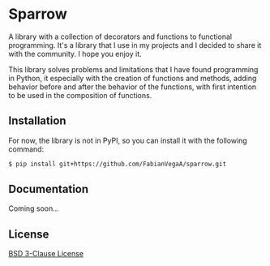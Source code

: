 # Sparrow

A library with a collection of decorators and functions to functional programming. It's a library that I use in my projects and I decided to share it with the community. I hope you enjoy it.

This library solves problems and limitations that I have found programming in Python, it especially with the creation of functions and methods, adding behavior before and after the behavior of the functions, with first intention to be used in the composition of functions.

## Installation

For now, the library is not in PyPI, so you can install it with the following command:

```bash
$ pip install git+https://github.com/FabianVegaA/sparrow.git
```

## Documentation

Coming soon...

## License

[BSD 3-Clause License](LICENSE)
